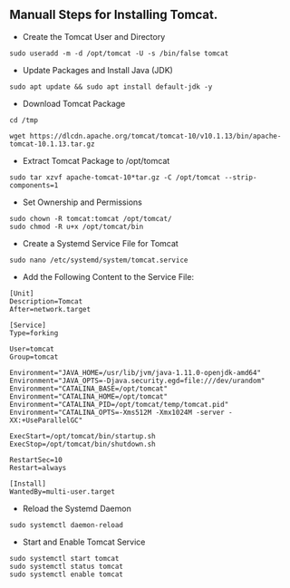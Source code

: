 Manuall Steps for Installing Tomcat.
------------------

* Create the Tomcat User and Directory

```
sudo useradd -m -d /opt/tomcat -U -s /bin/false tomcat
```

* Update Packages and Install Java (JDK)

```
sudo apt update && sudo apt install default-jdk -y
```

* Download Tomcat Package

```
cd /tmp
```

```
wget https://dlcdn.apache.org/tomcat/tomcat-10/v10.1.13/bin/apache-tomcat-10.1.13.tar.gz
```

*  Extract Tomcat Package to /opt/tomcat

```
sudo tar xzvf apache-tomcat-10*tar.gz -C /opt/tomcat --strip-components=1
```

* Set Ownership and Permissions

```
sudo chown -R tomcat:tomcat /opt/tomcat/
sudo chmod -R u+x /opt/tomcat/bin
```

* Create a Systemd Service File for Tomcat

```
sudo nano /etc/systemd/system/tomcat.service
```

*  Add the Following Content to the Service File:

```
[Unit]
Description=Tomcat
After=network.target

[Service]
Type=forking

User=tomcat
Group=tomcat

Environment="JAVA_HOME=/usr/lib/jvm/java-1.11.0-openjdk-amd64"
Environment="JAVA_OPTS=-Djava.security.egd=file:///dev/urandom"
Environment="CATALINA_BASE=/opt/tomcat"
Environment="CATALINA_HOME=/opt/tomcat"
Environment="CATALINA_PID=/opt/tomcat/temp/tomcat.pid"
Environment="CATALINA_OPTS=-Xms512M -Xmx1024M -server -XX:+UseParallelGC"

ExecStart=/opt/tomcat/bin/startup.sh
ExecStop=/opt/tomcat/bin/shutdown.sh

RestartSec=10
Restart=always

[Install]
WantedBy=multi-user.target
```

*  Reload the Systemd Daemon

```
sudo systemctl daemon-reload
```

* Start and Enable Tomcat Service

```
sudo systemctl start tomcat
sudo systemctl status tomcat
sudo systemctl enable tomcat
```